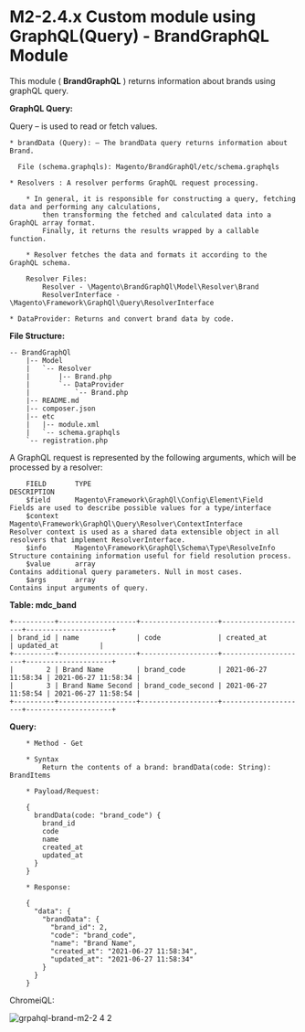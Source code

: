 # M2-2.4.x Custom module using GraphQL(Query) - BrandGraphQL Module

This module ( **BrandGraphQL** ) returns information about brands using graphQL query.

**GraphQL Query:**

Query – is used to read or fetch values.

    * brandData (Query): – The brandData query returns information about Brand.

      File (schema.graphqls): Magento/BrandGraphQl/etc/schema.graphqls

    * Resolvers : A resolver performs GraphQL request processing.

        * In general, it is responsible for constructing a query, fetching data and performing any calculations, 
            then transforming the fetched and calculated data into a GraphQL array format.
            Finally, it returns the results wrapped by a callable function.

        * Resolver fetches the data and formats it according to the GraphQL schema.

        Resolver Files: 
            Resolver - \Magento\BrandGraphQl\Model\Resolver\Brand
            ResolverInterface - \Magento\Framework\GraphQl\Query\ResolverInterface

    * DataProvider: Returns and convert brand data by code.


**File Structure:**

```
-- BrandGraphQl
    |-- Model
    |   `-- Resolver
    |       |-- Brand.php
    |       `-- DataProvider
    |           `-- Brand.php
    |-- README.md
    |-- composer.json
    |-- etc
    |   |-- module.xml
    |   `-- schema.graphqls
    `-- registration.php
```

A GraphQL request is represented by the following arguments, which will be processed by a resolver:

```
    FIELD	    TYPE	                                                    DESCRIPTION
    $field	    Magento\Framework\GraphQl\Config\Element\Field	            Fields are used to describe possible values for a type/interface
    $context	    Magento\Framework\GraphQl\Query\Resolver\ContextInterface	    Resolver context is used as a shared data extensible object in all resolvers that implement ResolverInterface.
    $info	    Magento\Framework\GraphQl\Schema\Type\ResolveInfo	            Structure containing information useful for field resolution process.
    $value	    array	                                                    Contains additional query parameters. Null in most cases.
    $args	    array	                                                    Contains input arguments of query.

```

**Table: mdc_band**

```
+----------+-------------------+-------------------+---------------------+---------------------+
| brand_id | name              | code              | created_at          | updated_at          |
+----------+-------------------+-------------------+---------------------+---------------------+
|        2 | Brand Name        | brand_code        | 2021-06-27 11:58:34 | 2021-06-27 11:58:34 |
|        3 | Brand Name Second | brand_code_second | 2021-06-27 11:58:54 | 2021-06-27 11:58:54 |
+----------+-------------------+-------------------+---------------------+---------------------+
```

**Query:**

```
    * Method - Get
    
    * Syntax
        Return the contents of a brand: brandData(code: String): BrandItems

    * Payload/Request:
    
    {
      brandData(code: "brand_code") {
        brand_id
        code
        name
        created_at
        updated_at
      }
    }
    
    * Response:
    
    {
      "data": {
        "brandData": {
          "brand_id": 2,
          "code": "brand_code",
          "name": "Brand Name",
          "created_at": "2021-06-27 11:58:34",
          "updated_at": "2021-06-27 11:58:34"
        }
      }
    }
```

ChromeiQL:

![grpahql-brand-m2-2 4 2](https://user-images.githubusercontent.com/2525741/123555147-89690600-d7a1-11eb-9437-b63ed953787e.jpg)
